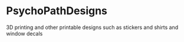 # PsychoPathDesigns
3D printing and other printable designs such as stickers and shirts and window decals

